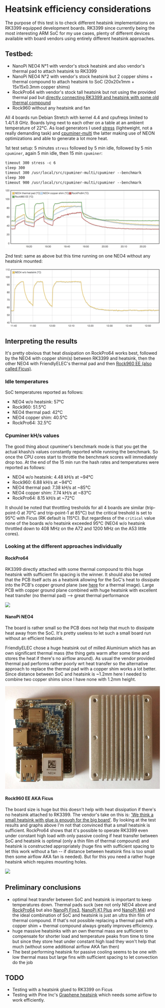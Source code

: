 # Heatsink efficiency considerations

The purpose of this test is to check different heatsink implementations on RK3399 equipped development boards. RK3399 since currently being the most interesting ARM SoC for my use cases, plenty of different devices available with board vendors using entirely different heatsink approaches.

## Testbed:

* NanoPi NEO4 N°1 with vendor's stock heatsink and also vendor's thermal pad to attach heatsink to RK3399
* NanoPi NEO4 N°2 with vendor's stock heatsink but 2 copper shims + thermal compound to attach heatsink to SoC (20x20x1mm + 15x15x0.3mm copper shims)
* RockPro64 with vendor's stock tall heatsink but not using the provided thermal pad but [directly connecting RK3399 and heatsink with some old thermal compound](https://forum.armbian.com/topic/7310-rockpro64/?do=findComment&comment=61811)
* Rock960 without any heatsink and fan

All 4 boards run Debian Stretch with kernel 4.4 and cpufreqs limited to 1.4/1.8 GHz. Boards lying next to each other on a table at an ambient temperature of 22°C. As load generators I used [stress](http://people.seas.harvard.edu/~apw/stress/) (lightweight, not a really demanding task) and [cpuminer-multi](https://github.com/tkinjo1985/cpuminer-multi.git) the latter making use of NEON optimizations and able to generate a lot more heat.

1st test setup: 5 minutes `stress` followed by 5 min idle, followed by 5 min `cpuminer`, again 5 min idle, then 15 min `cpuminer`:

    timeout 300 stress -c 6
    sleep 300
    timeout 300 /usr/local/src/cpuminer-multi/cpuminer --benchmark
    sleep 300
    timeout 900 /usr/local/src/cpuminer-multi/cpuminer --benchmark

![](../media/heatsink_tempgraph1.png)



2nd test: same as above but this time running on one NEO4 without any heatsink mounted:

![](../media/heatsink_tempgraph2.png)

## Interpreting the results

It's pretty obvious that heat dissipation on RockPro64 works best, followed by the NEO4 with copper shim(s) between RK3399 and heatsink, then the other NEO4 with FriendlyELEC's thermal pad and then [Rock960 EE (also called Ficus)](https://forum.armbian.com/topic/8329-quick-review-of-rock960-enterprise-edition-aka-ficus/).

### Idle temperatures

SoC temperatures reported as follows:

* NEO4 w/o heatsink: 57°C
* Rock960: 51.5°C
* NEO4 thermal pad: 42°C
* NEO4 copper shim: 40.5°C
* RockPro64: 32.5°C

### Cpuminer kH/s values

The good thing about cpuminer's benchmark mode is that you get the actual khash/s values constantly reported while running the benchmark. So once the CPU cores start to throttle the benchmark scores will immediately drop too. At the end of the 15 min run the hash rates and temperatures were reported as follows:

* NEO4 w/o heatsink: 4.48 kH/s at ~94°C
* Rock960: 6.88 kH/s at ~94°C
* NEO4 thermal pad: 7.38 kH/s at ~85°C
* NEO4 copper shim: 7.74 kH/s at ~83°C
* RockPro64: 8.15 kH/s at ~72°C

It should be noted that throttling tresholds for all 4 boards are similar (trip-point-0 at 70°C and trip-point-1 at 85°C) but the critical treshold is set to 95°C with Ficus (RK default is 115°C). But regardless of the `critical` value none of the boards w/o heatsink exceeded 95°C (NEO4 w/o heatsink throttled down to 408 MHz on the A72 and 1200 MHz on the A53 little cores).

### Looking at the different approaches individually

#### RockPro64

RK3399 directly attached with some thermal compound to this huge heatsink with sufficient fin spacing is the winner. It should also be noted that the PCB itself acts as a heatsink allowing for the SoC's heat to dissipate into the PCB's copper ground plane (see [here](https://forum.armbian.com/topic/7310-rockpro64/?do=findComment&comment=60708) for a thermal image). Large PCB with copper ground plane combined with huge heatsink with excellent heat transfer (no thermal pad) --> great thermal performance

![](http://kaiser-edv.de/tmp/aumASK/RockPro64_without_WiFi.jpg)

#### NanoPi NEO4

The board is rather small so the PCB does not help that much to dissipate heat away from the SoC. It's pretty useless to let such a small board run without an efficient heatsink.

FriendlyELEC chose a huge heatsink out of milled Aluminium which has an own significant thermal mass (the thing gets warm after some time and stores the heat if there's no airflow around). As usual the vendor provided thermal pad performs rather poorly wrt heat transfer so the alternative approach to replace the thermal pad with a copper shim works a lot better. Since distance between SoC and heatsink is ~1.2mm here I needed to combine two copper shims since I have none with 1.2mm height.

![](../media/IMG_8103.JPG)

#### Rock960 EE AKA Ficus

The board size is huge but this doesn't help with heat dissipation if there's no heatsink attached to RK3399. The vendor's take on this is: ['We think a small heatsink with glue is enough for the big board'](https://forum.armbian.com/topic/8329-quick-review-of-rock960-enterprise-edition-aka-ficus/?do=findComment&comment=63613). By looking at the test results and graphs above I'm not that convinced that a small heatsink is sufficient. RockPro64 shows that it's possible to operate RK3399 even under constant high load with only passive cooling if heat transfer between SoC and heatsink is optimal (only a thin film of thermal compound) and heatsink is constructed appropriately (huge fins with sufficient spacing to let this work without a fan -- if distance between heatsink fins is too small then some airflow AKA fan is needed). But for this you need a rather huge heatsink which requires mounting holes.

![](http://kaiser-edv.de/tmp/zSeDwt/Ficus_2.jpg)

## Preliminary conclusions

* optimal heat transfer between SoC and heatsink is important to keep temperatures down. Thermal pads suck (see not only NEO4 above and [RockPro64](https://forum.armbian.com/topic/7310-rockpro64/?do=findComment&comment=61811) but also [NanoPi Fire3](https://forum.armbian.com/topic/7260-quick-review-of-nanopi-fire3/?do=findComment&comment=61661), [NanoPi K1 Plus](https://forum.armbian.com/topic/8125-quick-review-of-nanopi-k1-plus/?do=findComment&comment=61417) and [NanoPi M4](https://forum.armbian.com/topic/8097-nanopi-m4-performance-and-consumption-review/?tab=comments#comment-61786)) and the ideal combination of SoC and heatsink is just an ultra thin film of thermal compound. If that's not possible replacing a thermal pad with a copper shim + thermal compound always greatly improves efficiency.
* huge massive heatsinks with an own thermal mass are sufficient to compensate for shorter load and temperature peaks from time to time but since they store heat under constant high load they won't help that much (without some additional airflow AKA fan then)
* The best performing heatsink for passive cooling seems to be one with low thermal mass but large fins with sufficient spacing to let convection do the job

## TODO

* Testing with a heatsink glued to RK3399 on Ficus
* Testing with Pine Inc's [Graphene heatsink](https://forum.armbian.com/topic/7310-rockpro64/?do=findComment&comment=60708) which needs some airflow to work efficiently.